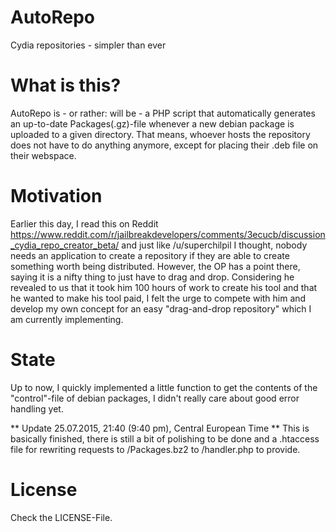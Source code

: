 # AutoRepo
Cydia repositories - simpler than ever

# What is this?
AutoRepo is - or rather: will be - a PHP script that automatically generates an up-to-date Packages(.gz)-file whenever a new debian package is uploaded to a given directory. 
That means, whoever hosts the repository does not have to do anything anymore, except for placing their .deb file on their webspace. 

# Motivation
Earlier this day, I read this on Reddit
https://www.reddit.com/r/jailbreakdevelopers/comments/3ecucb/discussion_cydia_repo_creator_beta/
and just like /u/superchilpil I thought, nobody needs an application to create a repository if they are able to create something worth being distributed. However, the OP has a point there, saying it is a nifty thing to just have to drag and drop. 
Considering he revealed to us that it took him 100 hours of work to create his tool and that he wanted to make his tool paid, I felt the urge to compete with him and develop my own concept for an easy "drag-and-drop repository" which I am currently implementing. 

# State
Up to now, I quickly implemented a little function to get the contents of the "control"-file of debian packages, 
I didn't really care about good error handling yet. 

** Update 25.07.2015, 21:40 (9:40 pm), Central European Time **
This is basically finished, there is still a bit of polishing to be done and a .htaccess file for rewriting requests to /Packages.bz2 to /handler.php to provide. 

# License
Check the LICENSE-File. 
